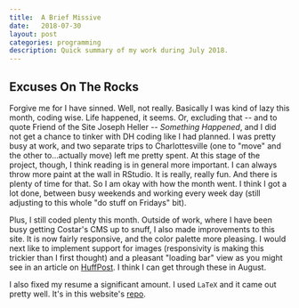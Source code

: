 ```yaml
---
title:  A Brief Missive
date:   2018-07-30
layout: post
categories: programming
description: Quick summary of my work during July 2018.
---
```


## Excuses On The Rocks

Forgive me for I have sinned. Well, not really. Basically I was kind of lazy this month, coding wise. Life happened, it seems. Or, excluding that -- and to quote Friend of the Site Joseph Heller -- *Something Happened*, and I did not get a chance to tinker with DH coding like I had planned. I was pretty busy at work, and two separate trips to Charlottesville (one to "move" and the other to...actually move) left me pretty spent. At this stage of the project, though, I think reading is in general more important. I can always throw more paint at the wall in RStudio. It is really, really fun. And there is plenty of time for that. So I am okay with how the month went. I think I got a lot done, between busy weekends and working every week day (still adjusting to this whole "do stuff on Fridays" bit). 

Plus, I still coded plenty this month. Outside of work, where I have been busy getting Costar's CMS up to snuff, I also made improvements to this site. It is now fairly responsive, and the color palette more pleasing. I would next like to implement support for images (responsivity is making this trickier than I first thought) and a pleasant "loading bar" view as you might see in an article on [HuffPost](https://www.huffingtonpost.com/entry/rudy-giuliani-fox-news-trump-tower_us_5b5f4400e4b0fd5c73d1d5f3). I think I can get through these in August.

I also fixed my resume a significant amount. I used `LaTeX` and it came out pretty well. It's in this website's [repo](https://github.com/timschott/timschott.github.io/blob/master/documents/TimSchottResumeJuly30.pdf).